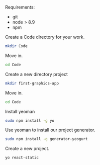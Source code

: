 Requirements:

* git
* node > 8.9
* npm

Create a Code directory for your work.

```bash
mkdir Code
```

Move in.

```bash
cd Code
```

Create a new directory project

```bash
mkdir first-graphics-app
```

Move in.

```bash
cd Code
```

Install yeoman

```bash
sudo npm install -g yo
```

Use yeoman to install our project generator.

```bash
sudo npm install -g generator-yeogurt
```

Create a new project.

```bash
yo react-static
```
